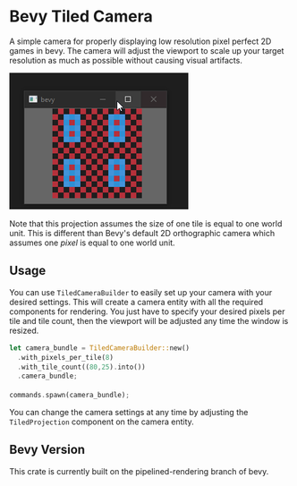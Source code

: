 # Bevy Tiled Camera

A simple camera for properly displaying low resolution pixel perfect 2D games in bevy. The camera will adjust the viewport to scale up your target resolution as much as possible without causing visual artifacts.

![](images/demo.gif)

Note that this projection assumes the size of one tile is equal to one world unit. This is different than Bevy's default 2D orthographic camera which assumes one *pixel* is equal to one world unit.

## Usage
You can use `TiledCameraBuilder` to easily set up your camera with your desired settings. This will create a camera entity with all the required components for rendering. You just have to specify your desired pixels per tile and tile count, then the viewport will be adjusted any time the window is resized. 

```rs
let camera_bundle = TiledCameraBuilder::new()
  .with_pixels_per_tile(8)
  .with_tile_count((80,25).into())
  .camera_bundle;

commands.spawn(camera_bundle);
```

You can change the camera settings at any time by adjusting the `TiledProjection` component on the camera entity.

## Bevy Version

This crate is currently built on the pipelined-rendering branch of bevy.